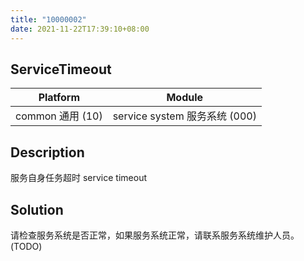 ```yaml
---
title: "10000002"
date: 2021-11-22T17:39:10+08:00
---
```

## ServiceTimeout
| Platform                   | Module
|----------------------------|----------|
| common 通用 (10) | service system 服务系统 (000) |

## Description
服务自身任务超时 service timeout

## Solution
请检查服务系统是否正常，如果服务系统正常，请联系服务系统维护人员。(TODO)